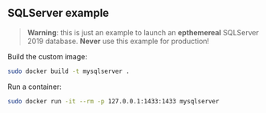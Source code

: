 SQLServer example
-----------------

> **Warning**: this is just an example to launch an **epthemereal** SQLServer 2019 database.
> **Never** use this example for production!

Build the custom image:

```bash
sudo docker build -t mysqlserver .
```

Run a container:

```bash
sudo docker run -it --rm -p 127.0.0.1:1433:1433 mysqlserver
```
